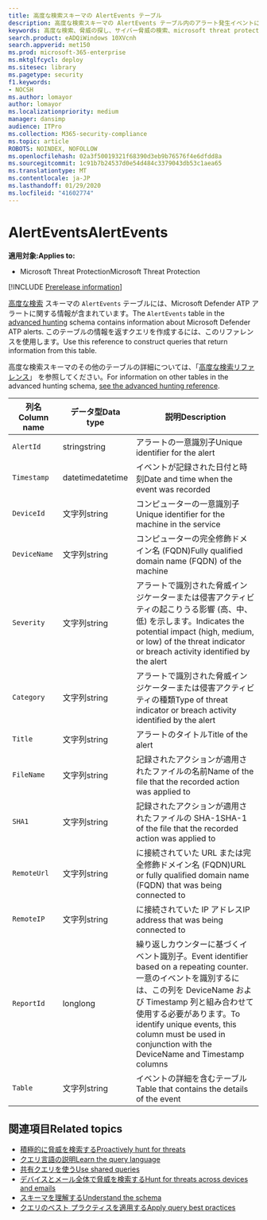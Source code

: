```yaml
---
title: 高度な検索スキーマの AlertEvents テーブル
description: 高度な検索スキーマの AlertEvents テーブル内のアラート発生イベントについて
keywords: 高度な検索、脅威の探し、サイバー脅威の検索、microsoft threat protection、microsoft 365、mtp、m365、search、query、テレメトリ、スキーマ参照、kusto、table、column、data type、description、alertevents、alert、severity、category
search.product: eADQiWindows 10XVcnh
search.appverid: met150
ms.prod: microsoft-365-enterprise
ms.mktglfcycl: deploy
ms.sitesec: library
ms.pagetype: security
f1.keywords:
- NOCSH
ms.author: lomayor
author: lomayor
ms.localizationpriority: medium
manager: dansimp
audience: ITPro
ms.collection: M365-security-compliance
ms.topic: article
ROBOTS: NOINDEX, NOFOLLOW
ms.openlocfilehash: 02a3f50019321f68390d3eb9b76576f4e6dfdd8a
ms.sourcegitcommit: 1c91b7b24537d0e54d484c3379043db53c1aea65
ms.translationtype: MT
ms.contentlocale: ja-JP
ms.lasthandoff: 01/29/2020
ms.locfileid: "41602774"
---
```

# <a name="alertevents"></a><span data-ttu-id="ea0fc-104">AlertEvents</span><span class="sxs-lookup"><span data-stu-id="ea0fc-104">AlertEvents</span></span>

<span data-ttu-id="ea0fc-105">**適用対象:**</span><span class="sxs-lookup"><span data-stu-id="ea0fc-105">**Applies to:**</span></span>
- <span data-ttu-id="ea0fc-106">Microsoft Threat Protection</span><span class="sxs-lookup"><span data-stu-id="ea0fc-106">Microsoft Threat Protection</span></span>

[!INCLUDE [Prerelease information](../includes/prerelease.md)]

<span data-ttu-id="ea0fc-107">[高度な検索](advanced-hunting-overview.md) スキーマの `AlertEvents` テーブルには、Microsoft Defender ATP アラートに関する情報が含まれています。</span><span class="sxs-lookup"><span data-stu-id="ea0fc-107">The `AlertEvents` table in the [advanced hunting](advanced-hunting-overview.md) schema contains information about Microsoft Defender ATP alerts.</span></span> <span data-ttu-id="ea0fc-108">このテーブルの情報を返すクエリを作成するには、このリファレンスを使用します。</span><span class="sxs-lookup"><span data-stu-id="ea0fc-108">Use this reference to construct queries that return information from this table.</span></span>

<span data-ttu-id="ea0fc-109">高度な検索スキーマのその他のテーブルの詳細については、「[高度な検索リファレンス](advanced-hunting-schema-tables.md)」 を参照してください。</span><span class="sxs-lookup"><span data-stu-id="ea0fc-109">For information on other tables in the advanced hunting schema, [see the advanced hunting reference](advanced-hunting-schema-tables.md).</span></span>

| <span data-ttu-id="ea0fc-110">列名</span><span class="sxs-lookup"><span data-stu-id="ea0fc-110">Column name</span></span> | <span data-ttu-id="ea0fc-111">データ型</span><span class="sxs-lookup"><span data-stu-id="ea0fc-111">Data type</span></span> | <span data-ttu-id="ea0fc-112">説明</span><span class="sxs-lookup"><span data-stu-id="ea0fc-112">Description</span></span> |
|-------------|-----------|-------------|
| `AlertId` | <span data-ttu-id="ea0fc-113">string</span><span class="sxs-lookup"><span data-stu-id="ea0fc-113">string</span></span> | <span data-ttu-id="ea0fc-114">アラートの一意識別子</span><span class="sxs-lookup"><span data-stu-id="ea0fc-114">Unique identifier for the alert</span></span> |
| `Timestamp` | <span data-ttu-id="ea0fc-115">datetime</span><span class="sxs-lookup"><span data-stu-id="ea0fc-115">datetime</span></span> | <span data-ttu-id="ea0fc-116">イベントが記録された日付と時刻</span><span class="sxs-lookup"><span data-stu-id="ea0fc-116">Date and time when the event was recorded</span></span> |
| `DeviceId` | <span data-ttu-id="ea0fc-117">文字列</span><span class="sxs-lookup"><span data-stu-id="ea0fc-117">string</span></span> | <span data-ttu-id="ea0fc-118">コンピューターの一意識別子</span><span class="sxs-lookup"><span data-stu-id="ea0fc-118">Unique identifier for the machine in the service</span></span> |
| `DeviceName` | <span data-ttu-id="ea0fc-119">文字列</span><span class="sxs-lookup"><span data-stu-id="ea0fc-119">string</span></span> | <span data-ttu-id="ea0fc-120">コンピューターの完全修飾ドメイン名 (FQDN)</span><span class="sxs-lookup"><span data-stu-id="ea0fc-120">Fully qualified domain name (FQDN) of the machine</span></span> |
| `Severity` | <span data-ttu-id="ea0fc-121">文字列</span><span class="sxs-lookup"><span data-stu-id="ea0fc-121">string</span></span> | <span data-ttu-id="ea0fc-122">アラートで識別された脅威インジケーターまたは侵害アクティビティの起こりうる影響 (高、中、低) を示します。</span><span class="sxs-lookup"><span data-stu-id="ea0fc-122">Indicates the potential impact (high, medium, or low) of the threat indicator or breach activity identified by the alert</span></span> |
| `Category` | <span data-ttu-id="ea0fc-123">文字列</span><span class="sxs-lookup"><span data-stu-id="ea0fc-123">string</span></span> | <span data-ttu-id="ea0fc-124">アラートで識別された脅威インジケーターまたは侵害アクティビティの種類</span><span class="sxs-lookup"><span data-stu-id="ea0fc-124">Type of threat indicator or breach activity identified by the alert</span></span> |
| `Title` | <span data-ttu-id="ea0fc-125">文字列</span><span class="sxs-lookup"><span data-stu-id="ea0fc-125">string</span></span> | <span data-ttu-id="ea0fc-126">アラートのタイトル</span><span class="sxs-lookup"><span data-stu-id="ea0fc-126">Title of the alert</span></span> |
| `FileName` | <span data-ttu-id="ea0fc-127">文字列</span><span class="sxs-lookup"><span data-stu-id="ea0fc-127">string</span></span> | <span data-ttu-id="ea0fc-128">記録されたアクションが適用されたファイルの名前</span><span class="sxs-lookup"><span data-stu-id="ea0fc-128">Name of the file that the recorded action was applied to</span></span> |
| `SHA1` | <span data-ttu-id="ea0fc-129">文字列</span><span class="sxs-lookup"><span data-stu-id="ea0fc-129">string</span></span> | <span data-ttu-id="ea0fc-130">記録されたアクションが適用されたファイルの SHA-1</span><span class="sxs-lookup"><span data-stu-id="ea0fc-130">SHA-1 of the file that the recorded action was applied to</span></span> |
| `RemoteUrl` | <span data-ttu-id="ea0fc-131">文字列</span><span class="sxs-lookup"><span data-stu-id="ea0fc-131">string</span></span> | <span data-ttu-id="ea0fc-132">に接続されていた URL または完全修飾ドメイン名 (FQDN)</span><span class="sxs-lookup"><span data-stu-id="ea0fc-132">URL or fully qualified domain name (FQDN) that was being connected to</span></span> |
| `RemoteIP` | <span data-ttu-id="ea0fc-133">文字列</span><span class="sxs-lookup"><span data-stu-id="ea0fc-133">string</span></span> | <span data-ttu-id="ea0fc-134">に接続されていた IP アドレス</span><span class="sxs-lookup"><span data-stu-id="ea0fc-134">IP address that was being connected to</span></span> |
| `ReportId` | <span data-ttu-id="ea0fc-135">long</span><span class="sxs-lookup"><span data-stu-id="ea0fc-135">long</span></span> | <span data-ttu-id="ea0fc-136">繰り返しカウンターに基づくイベント識別子。</span><span class="sxs-lookup"><span data-stu-id="ea0fc-136">Event identifier based on a repeating counter.</span></span> <span data-ttu-id="ea0fc-137">一意のイベントを識別するには、この列を DeviceName および Timestamp 列と組み合わせて使用する必要があります。</span><span class="sxs-lookup"><span data-stu-id="ea0fc-137">To identify unique events, this column must be used in conjunction with the DeviceName and Timestamp columns</span></span> |
| `Table` | <span data-ttu-id="ea0fc-138">文字列</span><span class="sxs-lookup"><span data-stu-id="ea0fc-138">string</span></span> | <span data-ttu-id="ea0fc-139">イベントの詳細を含むテーブル</span><span class="sxs-lookup"><span data-stu-id="ea0fc-139">Table that contains the details of the event</span></span> |

## <a name="related-topics"></a><span data-ttu-id="ea0fc-140">関連項目</span><span class="sxs-lookup"><span data-stu-id="ea0fc-140">Related topics</span></span>
- [<span data-ttu-id="ea0fc-141">積極的に脅威を検索する</span><span class="sxs-lookup"><span data-stu-id="ea0fc-141">Proactively hunt for threats</span></span>](advanced-hunting-overview.md)
- [<span data-ttu-id="ea0fc-142">クエリ言語の説明</span><span class="sxs-lookup"><span data-stu-id="ea0fc-142">Learn the query language</span></span>](advanced-hunting-query-language.md)
- [<span data-ttu-id="ea0fc-143">共有クエリを使う</span><span class="sxs-lookup"><span data-stu-id="ea0fc-143">Use shared queries</span></span>](advanced-hunting-shared-queries.md)
- [<span data-ttu-id="ea0fc-144">デバイスとメール全体で脅威を検索する</span><span class="sxs-lookup"><span data-stu-id="ea0fc-144">Hunt for threats across devices and emails</span></span>](advanced-hunting-query-emails-devices.md)
- [<span data-ttu-id="ea0fc-145">スキーマを理解する</span><span class="sxs-lookup"><span data-stu-id="ea0fc-145">Understand the schema</span></span>](advanced-hunting-schema-tables.md)
- [<span data-ttu-id="ea0fc-146">クエリのベスト プラクティスを適用する</span><span class="sxs-lookup"><span data-stu-id="ea0fc-146">Apply query best practices</span></span>](advanced-hunting-best-practices.md)
